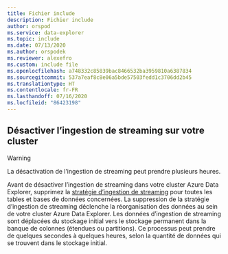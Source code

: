 ```yaml
---
title: Fichier include
description: Fichier include
author: orspod
ms.service: data-explorer
ms.topic: include
ms.date: 07/13/2020
ms.author: orspodek
ms.reviewer: alexefro
ms.custom: include file
ms.openlocfilehash: a748332c85839bac8466532ba3959810a6387834
ms.sourcegitcommit: 537a7eaf8c8e06a5bde57503fedd1c3706dd2b45
ms.translationtype: HT
ms.contentlocale: fr-FR
ms.lasthandoff: 07/16/2020
ms.locfileid: "86423198"
---
```

## <a name="disable-streaming-ingestion-on-your-cluster"></a>Désactiver l’ingestion de streaming sur votre cluster

> [!WARNING]
> La désactivation de l’ingestion de streaming peut prendre plusieurs heures.

Avant de désactiver l’ingestion de streaming dans votre cluster Azure Data Explorer, supprimez la [stratégie d’ingestion de streaming](../kusto/management/streamingingestionpolicy.md) pour toutes les tables et bases de données concernées. La suppression de la stratégie d’ingestion de streaming déclenche la réorganisation des données au sein de votre cluster Azure Data Explorer. Les données d’ingestion de streaming sont déplacées du stockage initial vers le stockage permanent dans la banque de colonnes (étendues ou partitions). Ce processus peut prendre de quelques secondes à quelques heures, selon la quantité de données qui se trouvent dans le stockage initial.
